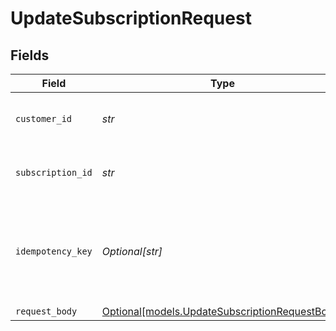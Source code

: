 # UpdateSubscriptionRequest


## Fields

| Field                                                                                        | Type                                                                                         | Required                                                                                     | Description                                                                                  | Example                                                                                      |
| -------------------------------------------------------------------------------------------- | -------------------------------------------------------------------------------------------- | -------------------------------------------------------------------------------------------- | -------------------------------------------------------------------------------------------- | -------------------------------------------------------------------------------------------- |
| `customer_id`                                                                                | *str*                                                                                        | :heavy_check_mark:                                                                           | Provide the ID of the related customer.                                                      | cst_5B8cwPMGnU                                                                               |
| `subscription_id`                                                                            | *str*                                                                                        | :heavy_check_mark:                                                                           | Provide the ID of the related subscription.                                                  | sub_5B8cwPMGnU                                                                               |
| `idempotency_key`                                                                            | *Optional[str]*                                                                              | :heavy_minus_sign:                                                                           | A unique key to ensure idempotent requests. This key should be a UUID v4 string.             | 123e4567-e89b-12d3-a456-426                                                                  |
| `request_body`                                                                               | [Optional[models.UpdateSubscriptionRequestBody]](../models/updatesubscriptionrequestbody.md) | :heavy_minus_sign:                                                                           | N/A                                                                                          |                                                                                              |